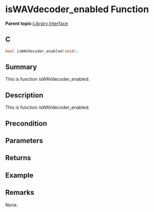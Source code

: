 # isWAVdecoder\_enabled Function

**Parent topic:**[Library Interface](GUID-CBB1180F-9433-4D55-971B-8F32E2532626.md)

## C

```c
bool isWAVdecoder_enabled(void);
```

## Summary

This is function isWAVdecoder\_enabled.

## Description

This is function isWAVdecoder\_enabled.

## Precondition

## Parameters

## Returns

## Example

## Remarks

None.

